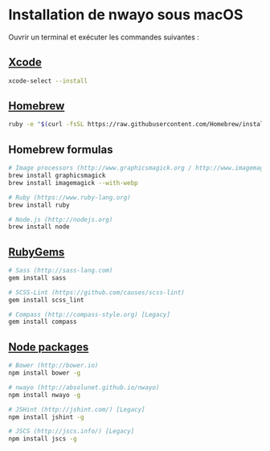 # Installation de nwayo sous macOS
Ouvrir un terminal et exécuter les commandes suivantes :

## [Xcode](https://developer.apple.com/xcode/)
```bash
xcode-select --install
```

## [Homebrew](http://brew.sh)
```bash
ruby -e "$(curl -fsSL https://raw.githubusercontent.com/Homebrew/install/master/install)"
```

## Homebrew formulas
```bash
# Image processors (http://www.graphicsmagick.org / http://www.imagemagick.org)
brew install graphicsmagick
brew install imagemagick --with-webp

# Ruby (https://www.ruby-lang.org)
brew install ruby

# Node.js (http://nodejs.org)
brew install node
```

## [RubyGems](https://rubygems.org/)
```bash
# Sass (http://sass-lang.com)
gem install sass

# SCSS-Lint (https://github.com/causes/scss-lint)
gem install scss_lint

# Compass (http://compass-style.org) [Legacy]
gem install compass
```

## [Node packages](https://www.npmjs.com/)
```bash
# Bower (http://bower.io)
npm install bower -g

# nwayo (http://absolunet.github.io/nwayo)
npm install nwayo -g

# JSHint (http://jshint.com/) [Legacy]
npm install jshint -g

# JSCS (http://jscs.info/) [Legacy]
npm install jscs -g
```
